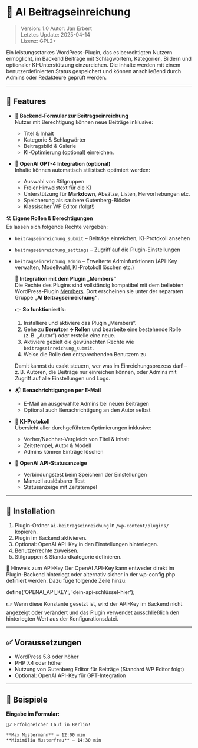 # 🧠 AI Beitragseinreichung

> Version: 1.0
> Autor: Jan Erbert  
> Letztes Update: 2025-04-14  
> Lizenz: GPL2+

Ein leistungsstarkes WordPress-Plugin, das es berechtigten Nutzern ermöglicht, im Backend Beiträge mit Schlagwörtern, Kategorien, Bildern und optionaler KI-Unterstützung einzureichen. Die Inhalte werden mit einem benutzerdefinierten Status gespeichert und können anschließend durch Admins oder Redakteure geprüft werden.

---

## 🔧 Features

- 📝 **Backend-Formular zur Beitragseinreichung**  
  Nutzer mit Berechtigung können neue Beiträge inklusive:
  - Titel & Inhalt
  - Kategorie & Schlagwörter
  - Beitragsbild & Galerie
  - KI-Optimierung (optional)
    einreichen.

- 🤖 **OpenAI GPT-4 Integration (optional)**  
  Inhalte können automatisch stilistisch optimiert werden:
  - Auswahl von Stilgruppen
  - Freier Hinweistext für die KI
  - Unterstützung für **Markdown**, Absätze, Listen, Hervorhebungen etc.
  - Speicherung als saubere Gutenberg-Blöcke
  - Klassischer WP Editor (folgt!)

🛠️ **Eigene Rollen & Berechtigungen**  
Es lassen sich folgende Rechte vergeben:

- `beitragseinreichung_submit` – Beiträge einreichen, KI-Protokoll ansehen  
- `beitragseinreichung_settings` – Zugriff auf die Plugin-Einstellungen  
- `beitragseinreichung_admin` – Erweiterte Adminfunktionen (API-Key verwalten, Modellwahl, KI-Protokoll löschen etc.)

    🔐 **Integration mit dem Plugin „Members“**  
    Die Rechte des Plugins sind vollständig kompatibel mit dem beliebten WordPress-Plugin [Members](https://de.wordpress.org/plugins/members/). Dort erscheinen sie unter der separaten Gruppe **„AI Beitragseinreichung“**.

    👉 **So funktioniert’s:**
    1. Installiere und aktiviere das Plugin „Members“.
    2. Gehe zu **Benutzer → Rollen** und bearbeite eine bestehende Rolle (z. B. „Autor“) oder erstelle eine neue.
    3. Aktiviere gezielt die gewünschten Rechte wie `beitragseinreichung_submit`.
    4. Weise die Rolle den entsprechenden Benutzern zu.

    Damit kannst du exakt steuern, wer was im Einreichungsprozess darf – z. B. Autoren, die Beiträge nur einreichen können, oder Admins mit Zugriff auf alle Einstellungen und Logs.

- 📬 **Benachrichtigungen per E-Mail**  
  - E-Mail an ausgewählte Admins bei neuen Beiträgen
  - Optional auch Benachrichtigung an den Autor selbst

- 📑 **KI-Protokoll**  
  Übersicht aller durchgeführten Optimierungen inklusive:
  - Vorher/Nachher-Vergleich von Titel & Inhalt
  - Zeitstempel, Autor & Modell
  - Admins können Einträge löschen

- 📶 **OpenAI API-Statusanzeige**  
  - Verbindungstest beim Speichern der Einstellungen
  - Manuell auslösbarer Test
  - Statusanzeige mit Zeitstempel

---

## 🚀 Installation

1. Plugin-Ordner `ai-beitragseinreichung` in `/wp-content/plugins/` kopieren.
2. Plugin im Backend aktivieren.
3. Optional: OpenAI API-Key in den Einstellungen hinterlegen.
4. Benutzerrechte zuweisen.
5. Stilgruppen & Standardkategorie definieren.

🔐 Hinweis zum API-Key
Der OpenAI API-Key kann entweder direkt im Plugin-Backend hinterlegt oder alternativ sicher in der wp-config.php definiert werden.
Dazu füge folgende Zeile hinzu:

  define('OPENAI_API_KEY', 'dein-api-schlüssel-hier');

👉 Wenn diese Konstante gesetzt ist, wird der API-Key im Backend nicht angezeigt oder verändert und das Plugin verwendet ausschließlich den hinterlegten Wert aus der Konfigurationsdatei.

---

## ✅ Voraussetzungen

- WordPress 5.8 oder höher
- PHP 7.4 oder höher
- Nutzung von Gutenberg Editor für Beiträge (Standard WP Editor folgt)
- Optional: OpenAI API-Key für GPT-Integration

---

## 📘 Beispiele

**Eingabe im Formular:**

```text
🏃‍♂️ Erfolgreicher Lauf in Berlin!

**Max Mustermann** – 12:00 min  
**Miximilia Musterfrau** – 14:30 min
